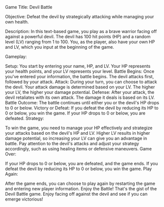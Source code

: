 Game Title: Devil Battle

Objective: Defeat the devil by strategically attacking while managing your own health.

Description:
In this text-based game, you play as a brave warrior facing off against a powerful devil. The devil has 100 hit points (HP) and a random level (LV) ranging from 1 to 100. You, as the player, also have your own HP and LV, which you input at the beginning of the game.

Gameplay:

Setup: You start by entering your name, HP, and LV. Your HP represents your health points, and your LV represents your level.
Battle Begins: Once you've entered your information, the battle begins. The devil attacks first, followed by your attack.
Attack: During your turn, you can choose to attack the devil. Your attack damage is determined based on your LV. The higher your LV, the higher your damage potential.
Defense: After your attack, the devil retaliates with its own attack. The damage it deals is based on its LV.
Battle Outcome: The battle continues until either you or the devil's HP drops to 0 or below.
Victory or Defeat: If you defeat the devil by reducing its HP to 0 or below, you win the game. If your HP drops to 0 or below, you are defeated.
Strategy:

To win the game, you need to manage your HP effectively and strategize your attacks based on the devil's HP and LV.
Higher LV results in higher damage potential, so increasing your LV can give you an advantage in battle.
Pay attention to the devil's attacks and adjust your strategy accordingly, such as using healing items or defensive maneuvers.
Game Over:

If your HP drops to 0 or below, you are defeated, and the game ends.
If you defeat the devil by reducing its HP to 0 or below, you win the game.
Play Again:

After the game ends, you can choose to play again by restarting the game and entering new player information.
Enjoy the Battle!
That's the gist of the Devil Battle game. Enjoy facing off against the devil and see if you can emerge victorious!
